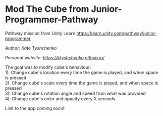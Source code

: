 # Mod The Cube from Junior-Programmer-Pathway
Pathway mission from Unity Learn
https://learn.unity.com/pathway/junior-programmer

_Author: Kate Tyshchenko_  

_Personal website: https://ktyshchenko.github.io/_

The goal was to modify cube's behaviour:  
1). Change cube's location every time the game is played, and when space is pressed  
2). Change cube's scale every time the game is played, and when space is pressed  
3). Change cube's rotation angle and speed from what was provided  
4). Change cube's color and opacity every X seconds  

Link to the app coming soon!
